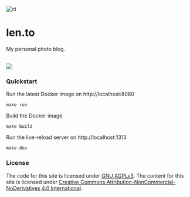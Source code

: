![ci](https://github.com/bndw/len.to/workflows/ci/badge.svg)

# len.to

My personal photo blog.

<br>
<img src="https://user-images.githubusercontent.com/4248167/127943051-a5803622-3af5-4125-a726-1d6c92b48103.png">
<br>

### Quickstart

Run the latest Docker image on http://localhost:8080

```
make run
```

Build the Docker image

```
make build
```

Run the live-reload server on http://localhost:1313

```
make dev
```

### License

The code for this site is licensed under [GNU AGPLv3](https://choosealicense.com/licenses/agpl-3.0/). The content for this site is licensed under [Creative Commons Attribution-NonCommercial-NoDerivatives 4.0 International](https://creativecommons.org/licenses/by-nc-nd/4.0/).

